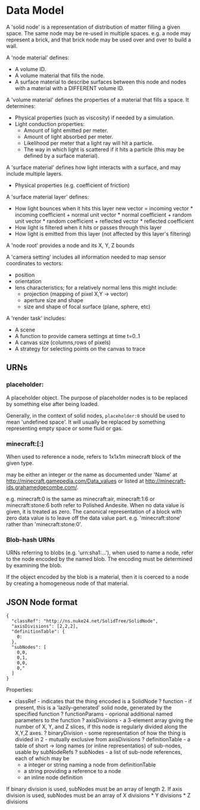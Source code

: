 # Data Model

A 'solid node' is a representation of distribution of matter filling a given
space.  The same node may be re-used in multiple spaces.  e.g. a node
may represent a brick, and that brick node may be used over and over
to build a wall.

A 'node material' defines:
- A volume ID.
- A volume material that fills the node.
- A surface material to describe surfaces between this node and nodes
  with a material with a DIFFERENT volume ID.

A 'volume material' defines the properties of a material that fills a
space.  It determines:
- Physical properties (such as viscosity) if needed by a simulation.
- Light conduction properties:
  - Amount of light emitted per meter.
  - Amount of light absorbed per meter.
  - Likelihood per meter that a light ray will hit a particle.
  - The way in which light is scattered if it hits a particle (this may be defined by a surface material).

A 'surface material' defines how light interacts with a surface, and
may include multiple layers.
- Physical properties (e.g. coefficient of friction)

A 'surface material layer' defines:
- How light bounces when it hits this layer
  new vector =
    incoming vector * incoming coefficient +
    normal unit vector * normal coefficient +
    random unit vector * random coefficient +
    reflected vector * reflected coefficient
- How light is filtered when it hits or passes through this layer
- How light is emitted from this layer (not affected by this layer's filtering)

A 'node root' provides a node and its X, Y, Z bounds

A 'camera setting' includes all information needed to map sensor coordinates to vectors:
- position
- orientation
- lens characteristics; for a relatively normal lens this might include:
  - projection (mapping of pixel X,Y -> vector)
  - aperture size and shape
  - size and shape of focal surface (plane, sphere, etc)

A 'render task' includes:
- A scene
- A function to provide camera settings at time t=0..1
- A canvas size (columns,rows of pixels)
- A strategy for selecting points on the canvas to trace

## URNs

### placeholder:<string>

A placeholder object.  The purpose of placeholder nodes is to be
replaced by something else after being loaded.

Generally, in the context of solid nodes, ```placeholder:0``` should
be used to mean 'undefined space'.  It will usually be replaced by
something representing empty space or some fluid or gas.

### minecraft:<block type ID>[:<data value>]

When used to reference a node, refers to 1x1x1m minecraft block of the
given type.

<block type ID> may be either an integer or the name as documented
under 'Name' at http://minecraft.gamepedia.com/Data_values or listed
at http://minecraft-ids.grahamedgecombe.com/.

e.g. minecraft:0 is the same as minecraft:air, minecraft:1:6 or
minecraft:stone:6 both refer to Polished Andesite.  When no data value
is given, it is treated as zero.  The canonical representation of a
block with zero data value is to leave off the data value part.  e.g.
'minecraft:stone' rather than 'minecraft:stone:0'.

### Blob-hash URNs

URNs referring to blobs (e.g. 'urn:sha1:...'), when used to name a
node, refer to the node encoded by the named blob.  The encoding must
be determined by examining the blob.

If the object encoded by the blob is a material, then it is coerced to
a node by creating a homogeneous node of that material.

## JSON Node format

```
{
  "classRef": "http://ns.nuke24.net/SolidTree/SolidNode",
  "axisDivisions": [2,2,2],
  "definitionTable": {
    0: 
  },
  "subNodes": [
    0,0,
    0,1,
    0,0,
    0,"
  ]
}
```

Properties:
- classRef - indicates that the thing encoded is a SolidNode
? function - if present, this is a 'lazily-generated' solid node, generated by the specified function
? functionParams - oprional additional named parameters to the function
? axisDivisions - a 3-element array giving the number of X, Y, and Z
  slices, if this node is regularly divided along the X,Y,Z axes.
? binaryDivision - some representation of how the thing is divided in 2 -
  mutually exclusive from axisDivisions
? definitionTable - a table of short -> long names (or inline representatios) of sub-nodes, usable by subNodeRefs
? subNodes - a list of sub-node references, each of which may be
  - a integer or string naming a node from definitionTable
  - a string providing a reference to a node
  - an inline node definition

If binary division is used, subNodes must be an array of length 2.
If axis division is used, subNodes must be an array of X divisions * Y divisions * Z divisions
